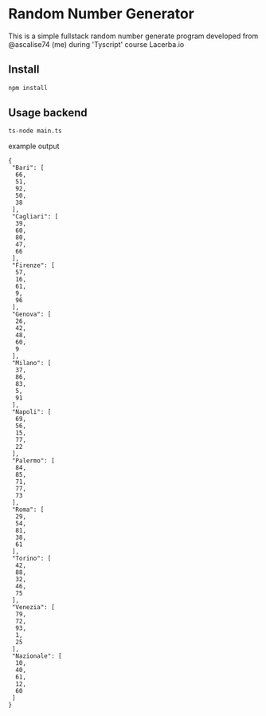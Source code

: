 # Random Number Generator

This is a simple fullstack random number generate program  developed
from @ascalise74 (me) during 'Tyscript' course Lacerba.io

## Install

```bash
npm install
```

## Usage backend
```bash
ts-node main.ts
```

example output

```
{
 "Bari": [
  66,
  51,
  92,
  50,
  38
 ],
 "Cagliari": [
  39,
  60,
  80,
  47,
  66
 ],
 "Firenze": [
  57,
  16,
  61,
  9,
  96
 ],
 "Genova": [
  26,
  42,
  48,
  60,
  9
 ],
 "Milano": [
  37,
  86,
  83,
  5,
  91
 ],
 "Napoli": [
  69,
  56,
  15,
  77,
  22
 ],
 "Palermo": [
  84,
  85,
  71,
  77,
  73
 ],
 "Roma": [
  29,
  54,
  81,
  38,
  61
 ],
 "Torino": [
  42,
  88,
  32,
  46,
  75
 ],
 "Venezia": [
  79,
  72,
  93,
  1,
  25
 ],
 "Nazionale": [
  10,
  40,
  61,
  12,
  60
 ]
}